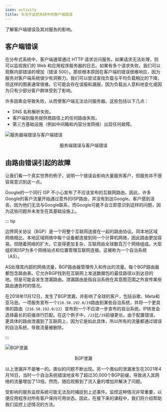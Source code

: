 ```yaml
---
icon: activity
title: 专注于监控系统中的客户端错误
---
```


了解客户端错误及其对服务的影响。

## 客户端错误

在分布式系统中，客户端通常通过 HTTP 请求访问服务。如果请求无法处理，则可以监视我们的 Web 和应用程序服务器的日志。如果有多个请求失败，我们可以观察内部错误的增加（错误 500）。那些根本原因在客户端的错误很难响应，因为服务对客户端系统很少有洞察力。我们可以尝试查找负载与平均负载相比的下降，但这样的图表通常很难。它可能会存在误报和漏报，因为负载出人意料地变化或因为只有少部分客户群体受到了影响。

许多因素会导致失败，从而使客户端无法访问服务器。这些包括以下几点：

- DNS 名称解析失败。
- 客户端到服务提供商路径上的任何路由失败。
- 第三方基础设施（例如中间箱和内容分发网络）出现任何故障。

![服务器端错误与客户端错误](/img/15-Monitor%20Client-side%20Errors/ServerSideErrorsVersusClientSideErrors.png)

<center>服务端错误与客户端错误</center>

## 由路由错误引起的故障

让我们看一个真实世界的例子，说明一个错误会影响大量服务客户，但服务并不很容易意识到这一点。

Google的一个同行 ISP 不小心宣布了不应该宣布的互联网路由。因此，许多Google的客户流量开始通过意外的ISP路由，并没有到达Google。客户感到沮丧，因为他们无法与Google联系，而Google可能不会立即意识到这样的问题，因为这些问题并未发生在其基础设施上。

::: tip

边界网关协议（BGP）是一个将整个互联网连接在一起的路由协议。同本地区域网络相比，本地区域网络中每个设备都连接到同一个计算机网络，因此路由更加容易。但随着网络的扩大，它变得更加复杂，互联网由全球数百万个网络组成。大型组织和ISP为多个网络站点和位置管理互联网连接。这被称为一个自治系统（AS）。

AS处理其内部的网络流量，BGP路由器管理传入和传出的流量。每个BGP路由器都包含路由表。它允许BGP找到在互联网上发送数据包的最佳路径以到达目的地。但是可能会发生泄漏路由。泄漏路由是指自治系统在其意图范围之外宣传某些路由通告时的情况。

在2018年11月12日，发生了BGP泄漏，并影响了全球的客户，包括谷歌、Meta和亚马逊。一项服务宣布一个`216.58.192.0/19`路由到某些自治系统，并将一个更具体的路由（`216.58.192.0/22`）宣布到一个不应进一步宣布的自治系统。IP转发会选择最长的前缀进行匹配。在这个例子中，`/22`比`/19`前缀更长。由于配置错误，更具体的路由泄漏到了互联网上，因为它是如此具体，所以所有的流量都通过错误的自治系统，导致流量被删除。

:::

![BGP泄漏](/img/15-Monitor%20Client-side%20Errors/BGPLeak.png)

<center>BGP泄漏</center>

以上泄漏并不是唯一的。类似的问题不断出现。另一个类似的泄漏发生在2021年4月16日，当时一个自治系统错误地宣布了超过30,000个BGP前缀，导致进入其网络的流量增加了13倍。然而，随后观察到了流入量的增加并解决了问题。

受影响的服务监控系统可能无法及时捕捉到上述事件。监控这种情况非常重要，以便应用程序对所有客户保持可用状态。因此，在接下来的课程中，我们将介绍帮助我们监控上述情况的方法。